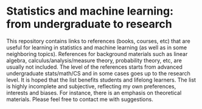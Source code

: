 # Statistics and machine learning: from undergraduate to research

This repository contains links to references (books, courses, etc) that are useful for learning in statistics and machine learning (as well as in some neighboring topics).
References for background materials such as linear algebra, calculus/analysis/measure theory, probability theory, etc, are usually not included.
The level of the references starts from advanced undergraduate stats/math/CS and in some cases goes up to the research level.
It is hoped that the list benefits students and lifelong learners.
The list is highly incomplete and subjective, reflecting my own preferences, interests and biases. For instance, there is an emphasis on theoretical materials.
Please feel free to contact me with suggestions.




